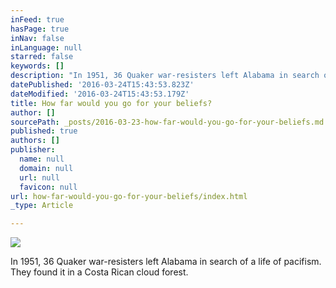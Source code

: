 ```yaml
---
inFeed: true
hasPage: true
inNav: false
inLanguage: null
starred: false
keywords: []
description: "In 1951, 36 Quaker war-resisters left Alabama in search of a life of pacifism. They found it in a Costa Rican cloud forest.\_"
datePublished: '2016-03-24T15:43:53.823Z'
dateModified: '2016-03-24T15:43:53.179Z'
title: How far would you go for your beliefs?
author: []
sourcePath: _posts/2016-03-23-how-far-would-you-go-for-your-beliefs.md
published: true
authors: []
publisher:
  name: null
  domain: null
  url: null
  favicon: null
url: how-far-would-you-go-for-your-beliefs/index.html
_type: Article

---
```

![](https://the-grid-user-content.s3-us-west-2.amazonaws.com/b927eb21-7528-4565-a630-27f7e456902b.jpg)

In 1951, 36 Quaker war-resisters left Alabama in search of a life of pacifism. They found it in a Costa Rican cloud forest.